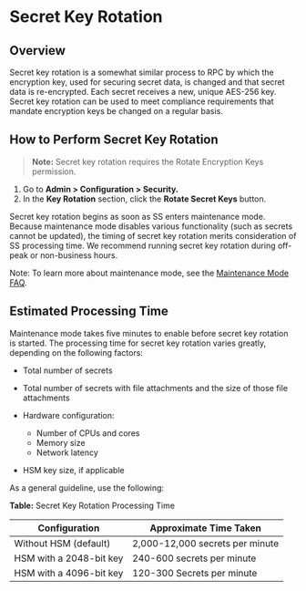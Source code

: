 [title]: # (Secret Key Rotation)
[tags]: # (secret key rotation)
[priority]: # (1000)

# Secret Key Rotation

## Overview

Secret key rotation is a somewhat similar process to RPC by which the encryption key, used for securing secret data, is changed and that secret data is re-encrypted. Each secret receives a new, unique AES-256 key.  Secret key rotation can be used to meet compliance requirements that mandate encryption keys be changed on a regular basis.

## How to Perform Secret Key Rotation

> **Note:** Secret key rotation requires the Rotate Encryption Keys permission.

1. Go to **Admin \> Configuration \> Security.**
1. In the **Key Rotation** section, click the **Rotate Secret Keys** button.

Secret key rotation begins as soon as SS enters maintenance mode. Because maintenance mode disables various functionality (such as secrets cannot be updated), the timing of secret key rotation merits consideration of SS processing time.  We recommend running secret key rotation during off-peak or non-business hours.

Note: To learn more about maintenance mode, see the [Maintenance Mode FAQ](../../admin/maintenance-mode-faq/index.md).

## Estimated Processing Time

Maintenance mode takes five minutes to enable before secret key rotation is started. The processing time for secret key rotation varies greatly, depending on the following factors:

- Total number of secrets

- Total number of secrets with file attachments and the size of those file attachments

- Hardware configuration:
  - Number of CPUs and cores
  - Memory size
  - Network latency
- HSM key size, if applicable

As a general guideline, use the following:

**Table:** Secret Key Rotation Processing Time

| Configuration           | Approximate Time Taken          |
| ----------------------- | ------------------------------- |
| Without HSM (default)   | 2,000-12,000 secrets per minute |
| HSM with a 2048-bit key | 240-600 secrets per minute      |
| HSM with a 4096-bit key | 120-300 Secrets per minute      |

 